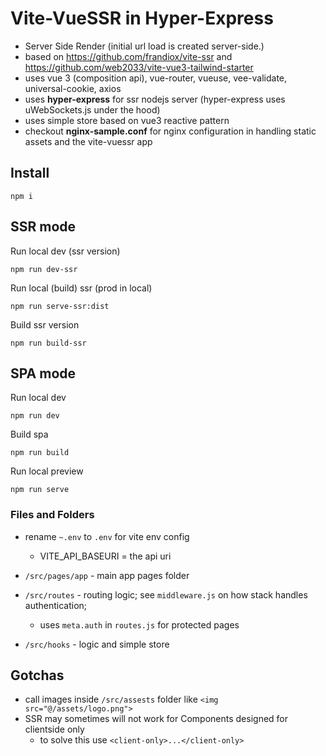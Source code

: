 # Vite-VueSSR in Hyper-Express

 - Server Side Render (initial url load is created server-side.)
  - based on https://github.com/frandiox/vite-ssr and https://github.com/web2033/vite-vue3-tailwind-starter
 - uses vue 3 (composition api), vue-router, vueuse, vee-validate, universal-cookie, axios
 - uses **hyper-express** for ssr nodejs server (hyper-express uses uWebSockets.js under the hood)
 - uses simple store based on vue3 reactive pattern
 - checkout **nginx-sample.conf** for nginx configuration in handling static assets and the vite-vuessr app

## Install

```
npm i 
```
## SSR mode

Run local dev (ssr version) 

```
npm run dev-ssr

```

Run local (build) ssr (prod in local)

```
npm run serve-ssr:dist

```

Build ssr version

```
npm run build-ssr
```

## SPA mode

Run local dev 

```
npm run dev

```
Build spa

```
npm run build
```

Run local preview 

```
npm run serve

```

### Files and Folders

- rename `~.env` to `.env` for vite env config
    - VITE_API_BASEURI = the api uri

- `/src/pages/app` - main app pages folder
- `/src/routes` - routing logic; see `middleware.js` on how stack handles authentication;
   - uses `meta.auth` in `routes.js` for protected pages
- `/src/hooks` - logic and simple store


## Gotchas

- call images inside `/src/assests` folder like `<img src="@/assets/logo.png">`
- SSR may sometimes will not work for Components designed for clientside only
    - to solve this use `<client-only>...</client-only>` 

